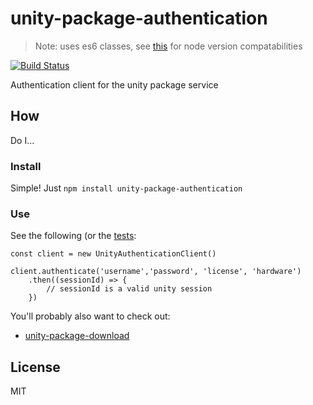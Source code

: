 # unity-package-authentication

> Note: uses es6 classes, see [this](http://node.green/#ES2015-functions-class) for node version compatabilities

[![Build Status](https://travis-ci.org/bengreenier/unity-package-authentication.svg?branch=master)](https://travis-ci.org/bengreenier/unity-package-authentication)

Authentication client for the unity package service

## How

Do I...

### Install

Simple! Just `npm install unity-package-authentication`

### Use

See the following (or the [tests](./test/basic.js):

```
const client = new UnityAuthenticationClient()

client.authenticate('username','password', 'license', 'hardware')
    .then((sessionId) => {
        // sessionId is a valid unity session
    })
```

You'll probably also want to check out:

+ [unity-package-download](https://github.com/bengreenier/unity-package-download)

## License

MIT